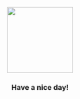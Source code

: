 <p align="center">
            <img src="https://raw.githubusercontent.com/PokeAPI/sprites/master/sprites/pokemon/7.png" width="150" height="150">
          </p>
          <h3 align="center">Have a nice day!</h3>
